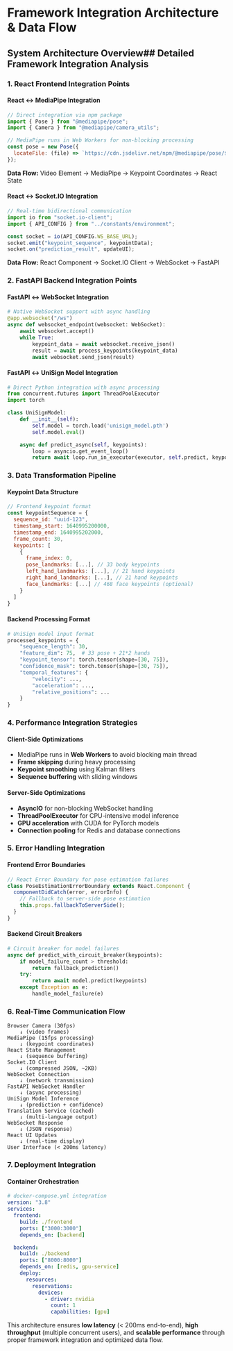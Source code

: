 # Framework Integration Architecture & Data Flow

## System Architecture Overview## Detailed Framework Integration Analysis

### 1. **React Frontend Integration Points**

#### **React ↔ MediaPipe Integration**

```javascript
// Direct integration via npm package
import { Pose } from "@mediapipe/pose";
import { Camera } from "@mediapipe/camera_utils";

// MediaPipe runs in Web Workers for non-blocking processing
const pose = new Pose({
  locateFile: (file) => `https://cdn.jsdelivr.net/npm/@mediapipe/pose/${file}`,
});
```

**Data Flow:** Video Element → MediaPipe → Keypoint Coordinates → React State

#### **React ↔ Socket.IO Integration**

```javascript
// Real-time bidirectional communication
import io from "socket.io-client";
import { API_CONFIG } from "../constants/environment";

const socket = io(API_CONFIG.WS_BASE_URL);
socket.emit("keypoint_sequence", keypointData);
socket.on("prediction_result", updateUI);
```

**Data Flow:** React Component → Socket.IO Client → WebSocket → FastAPI

### 2. **FastAPI Backend Integration Points**

#### **FastAPI ↔ WebSocket Integration**

```python
# Native WebSocket support with async handling
@app.websocket("/ws")
async def websocket_endpoint(websocket: WebSocket):
    await websocket.accept()
    while True:
        keypoint_data = await websocket.receive_json()
        result = await process_keypoints(keypoint_data)
        await websocket.send_json(result)
```

#### **FastAPI ↔ UniSign Model Integration**

```python
# Direct Python integration with async processing
from concurrent.futures import ThreadPoolExecutor
import torch

class UniSignModel:
    def __init__(self):
        self.model = torch.load('unisign_model.pth')
        self.model.eval()

    async def predict_async(self, keypoints):
        loop = asyncio.get_event_loop()
        return await loop.run_in_executor(executor, self.predict, keypoints)
```

### 3. **Data Transformation Pipeline**

#### **Keypoint Data Structure**

```javascript
// Frontend keypoint format
const keypointSequence = {
  sequence_id: "uuid-123",
  timestamp_start: 1640995200000,
  timestamp_end: 1640995202000,
  frame_count: 30,
  keypoints: [
    {
      frame_index: 0,
      pose_landmarks: [...], // 33 body keypoints
      left_hand_landmarks: [...], // 21 hand keypoints
      right_hand_landmarks: [...], // 21 hand keypoints
      face_landmarks: [...] // 468 face keypoints (optional)
    }
  ]
}
```

#### **Backend Processing Format**

```python
# UniSign model input format
processed_keypoints = {
    "sequence_length": 30,
    "feature_dim": 75,  # 33 pose + 21*2 hands
    "keypoint_tensor": torch.tensor(shape=[30, 75]),
    "confidence_mask": torch.tensor(shape=[30, 75]),
    "temporal_features": {
        "velocity": ...,
        "acceleration": ...,
        "relative_positions": ...
    }
}
```

### 4. **Performance Integration Strategies**

#### **Client-Side Optimizations**

- MediaPipe runs in **Web Workers** to avoid blocking main thread
- **Frame skipping** during heavy processing
- **Keypoint smoothing** using Kalman filters
- **Sequence buffering** with sliding windows

#### **Server-Side Optimizations**

- **AsyncIO** for non-blocking WebSocket handling
- **ThreadPoolExecutor** for CPU-intensive model inference
- **GPU acceleration** with CUDA for PyTorch models
- **Connection pooling** for Redis and database connections

### 5. **Error Handling Integration**

#### **Frontend Error Boundaries**

```javascript
// React Error Boundary for pose estimation failures
class PoseEstimationErrorBoundary extends React.Component {
  componentDidCatch(error, errorInfo) {
    // Fallback to server-side pose estimation
    this.props.fallbackToServerSide();
  }
}
```

#### **Backend Circuit Breakers**

```python
# Circuit breaker for model failures
async def predict_with_circuit_breaker(keypoints):
    if model_failure_count > threshold:
        return fallback_prediction()
    try:
        return await model.predict(keypoints)
    except Exception as e:
        handle_model_failure(e)
```

### 6. **Real-Time Communication Flow**

```
Browser Camera (30fps)
    ↓ (video frames)
MediaPipe (15fps processing)
    ↓ (keypoint coordinates)
React State Management
    ↓ (sequence buffering)
Socket.IO Client
    ↓ (compressed JSON, ~2KB)
WebSocket Connection
    ↓ (network transmission)
FastAPI WebSocket Handler
    ↓ (async processing)
UniSign Model Inference
    ↓ (prediction + confidence)
Translation Service (cached)
    ↓ (multi-language output)
WebSocket Response
    ↓ (JSON response)
React UI Updates
    ↓ (real-time display)
User Interface (< 200ms latency)
```

### 7. **Deployment Integration**

#### **Container Orchestration**

```yaml
# docker-compose.yml integration
version: "3.8"
services:
  frontend:
    build: ./frontend
    ports: ["3000:3000"]
    depends_on: [backend]

  backend:
    build: ./backend
    ports: ["8000:8000"]
    depends_on: [redis, gpu-service]
    deploy:
      resources:
        reservations:
          devices:
            - driver: nvidia
              count: 1
              capabilities: [gpu]
```

This architecture ensures **low latency** (< 200ms end-to-end), **high throughput** (multiple concurrent users), and **scalable performance** through proper framework integration and optimized data flow.
